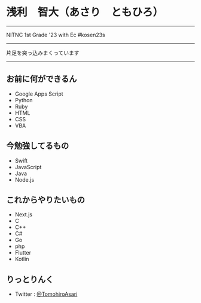 # 浅利　智大（あさり　ともひろ）

***

NITNC 1st Grade '23 with Ec 
#kosen23s

***

片足を突っ込みまくっています

***

## お前に何ができるん
- Google Apps Script
- Python
- Ruby
- HTML
- CSS
- VBA

## 今勉強してるもの
- Swift
- JavaScript
- Java
- Node.js

## これからやりたいもの
- Next.js
- C
- C++
- C#
- Go
- php
- Flutter
- Kotlin

## りっとりんく
- Twitter : [@TomohiroAsari](https://twitter.com/TomohiroAsari)
